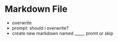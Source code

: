 
Markdown File
=============
<!-- - unit testing -->
- overwrite
- prompt: should i overwrite?
- create new markdown named _____  promt or skip